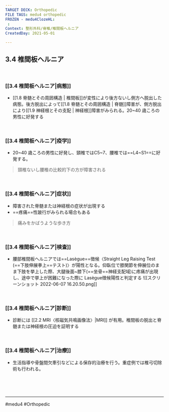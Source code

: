 ```yaml
---
TARGET DECK: Orthopedic
FILE TAGS: medu4 orthopedic
FROZEN - medu4ClozeHL:
 : 
Context: 整形外科/脊椎/椎間板ヘルニア
CreatedDay: 2021-05-01

---
```


## 3.4 椎間板ヘルニア

<br>

### [[3.4 椎間板ヘルニア|病態]]
* [[1.8 脊髄とその周囲構造 | 椎間板]]が変性により後方ないし側方へ脱出した病態。後方脱出によって[[1.8 脊髄とその周囲構造 | 脊髄]]障害が、側方脱出により[[1.9 神経根とその支配 | 神経根]]障害がみられる。20~40 歳ころの男性に好発する

<br>

### [[3.4 椎間板ヘルニア|疫学]]
* 20~40 歳ころの男性に好発し、頸椎ではC5~7、腰椎では==L4~S1==に好発する。
<!--ID: 1619848152349-->


>頸椎ないし腰椎の比較的下の方が障害される

<br>

### [[3.4 椎間板ヘルニア|症状]]
* 障害された脊髄または神経根の症状が出現する
* ==疼痛==性跛行がみられる場合もある
>痛みをかばうような歩き方
<!--ID: 1655255854260-->






<br>

### [[3.4 椎間板ヘルニア|検査]]
* 腰部椎間板ヘルニアでは==Lasègue==徴候〈Straight Leg Raising Test (==下肢伸展拳上==テスト)〉が陽性となる。仰臥位で膝関節を伸展位のまま下肢を挙上した際、大腿後面~膝下(==坐骨==神経支配域)に疼痛が出現し、途中で挙上が困難になった際に Lasègue徴候陽性と判定する
![[スクリーンショット 2022-06-07 16.20.50.png]]
<!--ID: 1655255854337-->




<br>

### [[3.4 椎間板ヘルニア|診断]]
* 診断には [[2.2 MRI〈核磁気共鳴画像法〉|MRI]] が有用。椎間板の脱出と脊髄または神経根の圧迫を証明する

<br>

### [[3.4 椎間板ヘルニア|治療]]
* 生活指導や骨盤間欠牽引などによる保存的治療を行う。重症例では椎弓切除術も行われる。
 

<br><br><br>

---
#medu4 #Orthopedic
